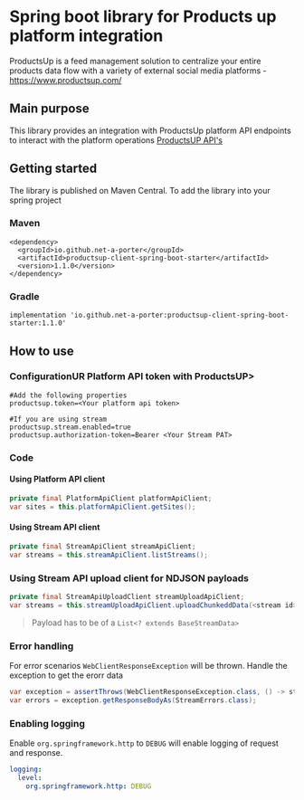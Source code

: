 # Spring boot library for Products up platform integration

ProductsUp is a feed management solution to centralize your entire products data flow with a variety of external social media platforms - https://www.productsup.com/

## Main purpose

This library provides an integration with ProductsUp platform API endpoints to interact with the platform operations [ProductsUP API's](https://api-docs.productsup.io/#introduction-into-our-apis)

## Getting started

The library is published on Maven Central. To add the library into your spring project

### Maven 

```
<dependency>
  <groupId>io.github.net-a-porter</groupId>
  <artifactId>productsup-client-spring-boot-starter</artifactId>
  <version>1.1.0</version>
</dependency>
```

### Gradle

```
implementation 'io.github.net-a-porter:productsup-client-spring-boot-starter:1.1.0' 
```

## How to use

### ConfigurationUR Platform API token with ProductsUP>


``` 
#Add the following properties
productsup.token=<Your platform api token>

#If you are using stream
productsup.stream.enabled=true
productsup.authorization-token=Bearer <Your Stream PAT>
```

### Code

#### Using Platform API client
```java
private final PlatformApiClient platformApiClient;
var sites = this.platformApiClient.getSites();
```

#### Using Stream API client
```java
private final StreamApiClient streamApiClient;
var streams = this.streamApiClient.listStreams();
```

### Using Stream API upload client for NDJSON payloads
```java
private final StreamApiUploadClient streamUploadApiClient;
var streams = this.streamUploadApiClient.uploadChunkeddData(<stream id>, <payload>);
```

> Payload has to be of a `List<? extends BaseStreamData>`

### Error handling

For error scenarios `WebClientResponseException` will be thrown. Handle the exception to get the erorr data

```java
var exception = assertThrows(WebClientResponseException.class, () -> streamApiClient.createStream(data));
var errors = exception.getResponseBodyAs(StreamErrors.class);
```

### Enabling logging

Enable `org.springframework.http` to `DEBUG` will enable logging of request and response.

```yaml
logging:
  level:
    org.springframework.http: DEBUG
```
